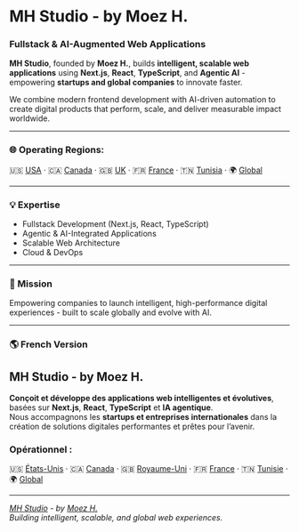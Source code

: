 # MH Studio - by Moez H.
### Fullstack & AI-Augmented Web Applications

**MH Studio**, founded by **Moez H.**, builds **intelligent, scalable web applications** using **Next.js**, **React**, **TypeScript**, and **Agentic AI** - empowering **startups and global companies** to innovate faster.

We combine modern frontend development with AI-driven automation to create digital products that perform, scale, and deliver measurable impact worldwide.

---

### 🌐 Operating Regions: 
🇺🇸 [USA](https://us.moezh.com/en) · 🇨🇦 [Canada](https://ca.moezh.com/en) · 🇬🇧 [UK](https://uk.moezh.com/en) · 🇫🇷 [France](https://fr.moezh.com/en) · 🇹🇳 [Tunisia](https://tn.moezh.com/en)  · 🌍 [Global](https://moezh.com/en)

---

### 💡 Expertise  
- Fullstack Development (Next.js, React, TypeScript)  
- Agentic & AI-Integrated Applications  
- Scalable Web Architecture  
- Cloud & DevOps

---

### 🧭 Mission  
Empowering companies to launch intelligent, high-performance digital experiences - built to scale globally and evolve with AI.

---

### 🌎 French Version

## MH Studio - by Moez H.
**Conçoit et développe des applications web intelligentes et évolutives**, basées sur **Next.js**, **React**, **TypeScript** et **IA agentique**.  
Nous accompagnons les **startups et entreprises internationales** dans la création de solutions digitales performantes et prêtes pour l’avenir.

### Opérationnel :
🇺🇸 [États-Unis](https://us.moezh.com/fr) · 🇨🇦 [Canada](https://ca.moezh.com/fr) · 🇬🇧 [Royaume-Uni](https://uk.moezh.com/fr) · 🇫🇷 [France](https://fr.moezh.com/fr) · 🇹🇳 [Tunisie](https://tn.moezh.com/fr) · 🌍 [Global](https://moezh.com/en)  

---

*[MH Studio](https://github.com/mh-studio-global) - by [Moez H.](https://github.com/moezh)*  
*Building intelligent, scalable, and global web experiences.*
